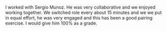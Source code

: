 I worked with Sergio Munoz. He was very collaborative and we enjoyed working together. We switched role every about 15 minutes and we we put in equal effort, he was very engaged and this has been a good pairing exercise. I would give him 100% as a grade.